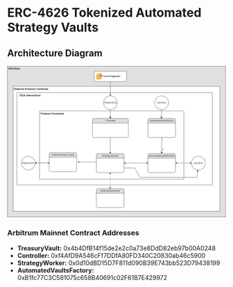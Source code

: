 # ERC-4626 Tokenized Automated Strategy Vaults

## Architecture Diagram

![Architecture Diagram](docs/architecture_diagram.png)

### Arbitrum Mainnet Contract Addresses

- **TreasuryVault:** 0x4b4DfB14f15de2e2c0a73e8DdD82eb97b00A0248
- **Controller:** 0xf4AfD9A546cFf7DDfA80FD340C20830ab46c5900
- **StrategyWorker:** 0x0d10dBD15D7F811d090B39E743bb523D79438199
- **AutomatedVaultsFactory:** 0xB1fc77C3C581075c658B40691c02F61B7E429972
